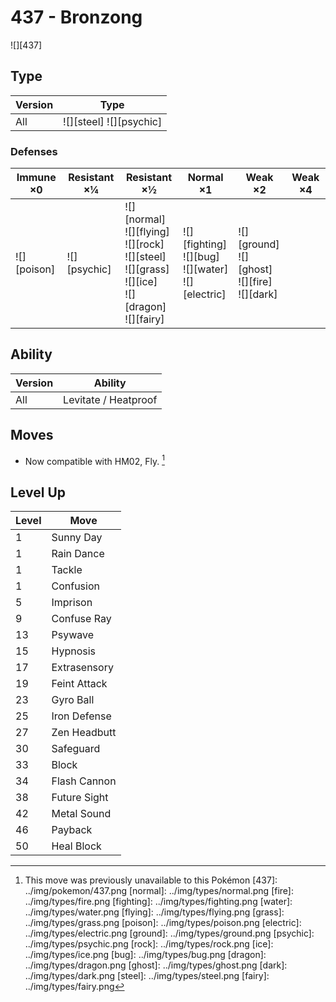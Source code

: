 # 437 - Bronzong
![][437]

## Type

Version | Type
---     | ---
All     | ![][steel]  ![][psychic]

### Defenses

Immune ×0       | Resistant ×¼     | Resistant ×½                                                                                                     | Normal ×1                                                    | Weak ×2                                                 | Weak ×4
---             | ---              | ---                                                                                                              | ---                                                          | ---                                                     | ---
![][poison]<br> | ![][psychic]<br> | ![][normal]<br>![][flying]<br>![][rock]<br>![][steel]<br>![][grass]<br>![][ice]<br>![][dragon]<br>![][fairy]<br> | ![][fighting]<br>![][bug]<br>![][water]<br>![][electric]<br> | ![][ground]<br>![][ghost]<br>![][fire]<br>![][dark]<br> | &nbsp;

## Ability

Version | Ability
---     | ---
All     | Levitate / Heatproof

## Moves

 - Now compatible with HM02, Fly. [^1]

## Level Up

Level | Move
---   | ---
1     | Sunny Day
1     | Rain Dance
1     | Tackle
1     | Confusion
5     | Imprison
9     | Confuse Ray
13    | Psywave
15    | Hypnosis
17    | Extrasensory
19    | Feint Attack
23    | Gyro Ball
25    | Iron Defense
27    | Zen Headbutt
30    | Safeguard
33    | Block
34    | Flash Cannon
38    | Future Sight
42    | Metal Sound
46    | Payback
50    | Heal Block

[^1]: This move was previously unavailable to this Pokémon
[437]: ../img/pokemon/437.png
[normal]: ../img/types/normal.png
[fire]: ../img/types/fire.png
[fighting]: ../img/types/fighting.png
[water]: ../img/types/water.png
[flying]: ../img/types/flying.png
[grass]: ../img/types/grass.png
[poison]: ../img/types/poison.png
[electric]: ../img/types/electric.png
[ground]: ../img/types/ground.png
[psychic]: ../img/types/psychic.png
[rock]: ../img/types/rock.png
[ice]: ../img/types/ice.png
[bug]: ../img/types/bug.png
[dragon]: ../img/types/dragon.png
[ghost]: ../img/types/ghost.png
[dark]: ../img/types/dark.png
[steel]: ../img/types/steel.png
[fairy]: ../img/types/fairy.png
